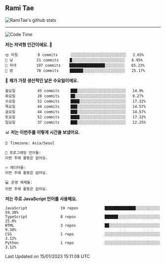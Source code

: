 ## Rami Tae

![RamiTae's github stats](https://github-readme-stats.vercel.app/api?username=RamiTae&show_icons=true&theme=tokyonight)

---
<!--START_SECTION:waka-->
![Code Time](http://img.shields.io/badge/Code%20Time-566%20hrs%2024%20mins-blue)

**저는 저녁형 인간이에요. 🦉** 

```text
🌞 아침         8 commits      ░░░░░░░░░░░░░░░░░░░░░░░░░   2.65% 
🌆 낮　         21 commits     █░░░░░░░░░░░░░░░░░░░░░░░░   6.95% 
🌃 저녁         197 commits    ████████████████░░░░░░░░░   65.23% 
🌙 밤　         76 commits     ██████░░░░░░░░░░░░░░░░░░░   25.17%

```
📅 **제가 가장 생산적인 날은 수요일이에요.** 

```text
월요일          45 commits     ███░░░░░░░░░░░░░░░░░░░░░░   14.9% 
화요일          28 commits     ██░░░░░░░░░░░░░░░░░░░░░░░   9.27% 
수요일          52 commits     ████░░░░░░░░░░░░░░░░░░░░░   17.22% 
목요일          44 commits     ███░░░░░░░░░░░░░░░░░░░░░░   14.57% 
금요일          44 commits     ███░░░░░░░░░░░░░░░░░░░░░░   14.57% 
토요일          52 commits     ████░░░░░░░░░░░░░░░░░░░░░   17.22% 
일요일          37 commits     ███░░░░░░░░░░░░░░░░░░░░░░   12.25%

```


📊 **저는 이번주를 이렇게 시간을 보냈어요.** 

```text
⌚︎ Timezone: Asia/Seoul

💬 프로그래밍 언어들: 
이번 주에 활동은 없어요.

🔥 에디터들: 
이번 주에 활동은 없어요.

💻 운영 체제들: 
이번 주에 활동은 없어요.

```

**저는 주로 JavaScript 언어를 사용해요.** 

```text
JavaScript               19 repos            ██████████████░░░░░░░░░░░   59.38% 
TypeScript               8 repos             ██████░░░░░░░░░░░░░░░░░░░   25.0% 
HTML                     3 repos             ██░░░░░░░░░░░░░░░░░░░░░░░   9.38% 
CSS                      1 repo              ░░░░░░░░░░░░░░░░░░░░░░░░░   3.12% 
Python                   1 repo              ░░░░░░░░░░░░░░░░░░░░░░░░░   3.12%

```



 Last Updated on 15/01/2023 15:11:08 UTC
<!--END_SECTION:waka-->
